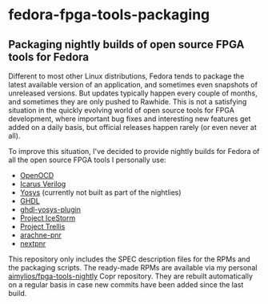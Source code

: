 # fedora-fpga-tools-packaging

## Packaging nightly builds of open source FPGA tools for Fedora

Different to most other Linux distributions, Fedora tends to package the latest available version of an application, and sometimes even snapshots of unreleased versions. But updates typically happen every couple of months, and sometimes they are only pushed to Rawhide. This is not a satisfying situation in the quickly evolving world of open source tools for FPGA development, where important bug fixes and interesting new features get added on a daily basis, but official releases happen rarely (or even never at all).

To improve this situation, I've decided to provide nightly builds for Fedora of all the open source FPGA tools I personally use:
* [OpenOCD](http://openocd.org/)
* [Icarus Verilog](http://iverilog.icarus.com/)
* [Yosys](https://yosyshq.net/yosys/) (currently not built as part of the nightlies)
* [GHDL](http://ghdl.free.fr/)
* [ghdl-yosys-plugin](https://github.com/ghdl/ghdl-yosys-plugin)
* [Project IceStorm](https://clifford.at/icestorm/)
* [Project Trellis](https://github.com/YosysHQ/prjtrellis)
* [arachne-pnr](https://github.com/YosysHQ/arachne-pnr)
* [nextpnr](https://github.com/YosysHQ/nextpnr)

This repository only includes the SPEC description files for the RPMs and the packaging scripts. The ready-made RPMs are available via my personal [aimylios/fpga-tools-nightly](https://copr.fedorainfracloud.org/coprs/aimylios/fpga-tools-nightly/) Copr repository. They are rebuilt automatically on a regular basis in case new commits have been added since the last build.
